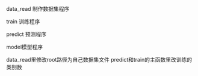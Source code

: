 data_read 制作数据集程序

train 训练程序

predict 预测程序

model模型程序

data_read里修改root路径为自己数据集文件
predict和train的主函数里改训练的类别数
